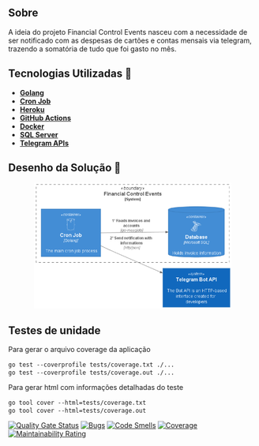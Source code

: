 ## Sobre
A ideia do projeto Financial Control Events nasceu com a necessidade de ser notificado com as despesas de cartões e contas mensais via telegram, trazendo a somatória de tudo que foi gasto no mês.

## Tecnologias Utilizadas 🚀
* **[Golang](https://golang.org/)**
* **[Cron Job](https://en.wikipedia.org/wiki/Cron)**
* **[Heroku](https://dashboard.heroku.com/)**
* **[GitHub Actions](https://docs.github.com/pt/actions)**
* **[Docker](https://www.docker.com/)**
* **[SQL Server](https://www.microsoft.com/pt-br/sql-server/sql-server-2019)**
* **[Telegram APIs](https://core.telegram.org/)**

## Desenho da Solução 🎨
<p align="center">
  <img src="docs/desenho-arquitetura.png" width="400" title="Main">
</p>

## Testes de unidade
Para gerar o arquivo coverage da aplicação
```
go test --coverprofile tests/coverage.txt ./...
go test --coverprofile tests/coverage.out ./...
```
Para gerar html com informações detalhadas do teste
```
go tool cover --html=tests/coverage.txt
go tool cover --html=tests/coverage.out
```

[![Quality Gate Status](https://sonarcloud.io/api/project_badges/measure?project=JailtonJunior94_financialcontrol-events&metric=alert_status)](https://sonarcloud.io/dashboard?id=JailtonJunior94_financialcontrol-events)
[![Bugs](https://sonarcloud.io/api/project_badges/measure?project=JailtonJunior94_financialcontrol-events&metric=bugs)](https://sonarcloud.io/dashboard?id=JailtonJunior94_financialcontrol-events)
[![Code Smells](https://sonarcloud.io/api/project_badges/measure?project=JailtonJunior94_financialcontrol-events&metric=code_smells)](https://sonarcloud.io/dashboard?id=JailtonJunior94_financialcontrol-events)
[![Coverage](https://sonarcloud.io/api/project_badges/measure?project=JailtonJunior94_financialcontrol-events&metric=coverage)](https://sonarcloud.io/dashboard?id=JailtonJunior94_financialcontrol-events)
[![Maintainability Rating](https://sonarcloud.io/api/project_badges/measure?project=JailtonJunior94_financialcontrol-events&metric=sqale_rating)](https://sonarcloud.io/dashboard?id=JailtonJunior94_financialcontrol-events)